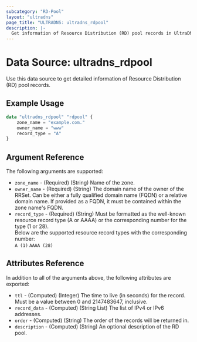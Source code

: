 ```yaml
---
subcategory: "RD-Pool"
layout: "ultradns"
page_title: "ULTRADNS: ultradns_rdpool"
description: |-
  Get information of Resource Distribution (RD) pool records in UltraDNS.
---
```


# Data Source: ultradns_rdpool

Use this data source to get detailed information of Resource Distribution (RD) pool records.

## Example Usage

```terraform
data "ultradns_rdpool" "rdpool" {
    zone_name = "example.com."
    owner_name = "www"
    record_type = "A"
}
```


## Argument Reference

The following arguments are supported:

* `zone_name` - (Required) (String) Name of the zone.
* `owner_name` - (Required) (String) The domain name of the owner of the RRSet. Can be either a fully qualified domain name (FQDN) or a relative domain name. If provided as a FQDN, it must be contained within the zone name's FQDN.
* `record_type` - (Required) (String) Must be formatted as the well-known resource record type (A or AAAA) or the corresponding number for the type (1 or 28).<br/>
Below are the supported resource record types with the corresponding number:<br/>
`A (1)`
`AAAA (28)`


## Attributes Reference

In addition to all of the arguments above, the following attributes are exported:

* `ttl` - (Computed) (Integer) The time to live (in seconds) for the record. Must be a value between 0 and 2147483647, inclusive.
* `record_data` - (Computed) (String List) The list of IPv4 or IPv6 addresses.
* `order` - (Computed) (String) The order of the records will be returned in.
* `description` - (Computed) (String) An optional description of the RD pool.